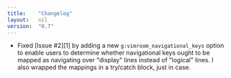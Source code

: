 ```yaml
---
title:    "Changelog"
layout:   nil
version:  "0.7"
---
```

*   Fixed [Issue #2][1] by adding a new `g:vimroom_navigational_keys` option
    to enable users to determine whether navigational keys ought to be mapped
    as navigating over "display" lines instead of "logical" lines. I also
    wrapped the mappings in a try/catch block, just in case.

